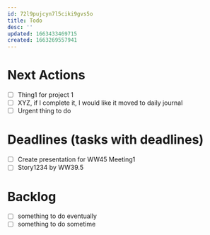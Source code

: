 ```yaml
---
id: 72l9pujcyn7l5ciki9gvs5o
title: Todo
desc: ''
updated: 1663433469715
created: 1663269557941
---
```


# Next Actions 
- [ ] Thing1 for project 1
- [ ] XYZ, if I complete it, I would like it moved to daily journal
- [ ] Urgent thing to do

# Deadlines (tasks with deadlines)
- [ ] Create presentation for WW45 Meeting1
- [ ] Story1234 by WW39.5

# Backlog
- [ ] something to do eventually
- [ ] something to do sometime